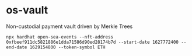 # os-vault
Non-custodial payment vault driven by Merkle Trees

```
npx hardhat open-sea-events --nft-address 0xfbeef911dc5821886e1dda71586d90ed28174b7d --start-date 1627772400 --end-date 1629154800 --token-symbol ETH
```
